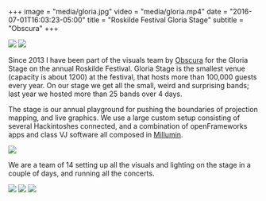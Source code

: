 +++
image = "media/gloria.jpg"
video = "media/gloria.mp4"
date = "2016-07-01T16:03:23-05:00"
title = "Roskilde Festival Gloria Stage"
subtitle = "Obscura"
+++

![](work/gloria/stage.jpg)
![](work/gloria/blue.jpg)

Since 2013 I have been part of the visuals team by [Obscura](http://obscura.dk/) for the Gloria Stage on the annual Roskilde Festival. Gloria Stage is the smallest venue (capacity is about 1200) at the festival, that hosts more than 100,000 guests every year. On our stage we get all the small, weird and surprising bands; last year we hosted more than 25 bands over 4 days. 

The stage is our annual playground for pushing the boundaries of projection mapping, and live graphics. We use a large custom setup consisting of several Hackintoshes connected, and a combination of openFrameworks apps and class VJ software all composed in [Millumin](http://www.millumin.com/).

![](work/gloria/crew.jpg)

We are a team of 14 setting up all the visuals and lighting on the stage in a couple of days, and running all the concerts.

![](work/gloria/tech1.jpg)
![](work/gloria/tech2.jpg)
![](work/gloria/tech3.jpg)